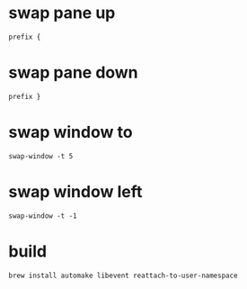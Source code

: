 # swap pane up
```
prefix {
```

# swap pane down
```
prefix }
```

# swap window to
```
swap-window -t 5
```

# swap window left
```
swap-window -t -1
```

# build
```sh
brew install automake libevent reattach-to-user-namespace
```
